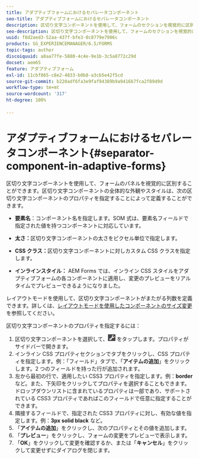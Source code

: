 ```yaml
---
title: アダプティブフォームにおけるセパレータコンポーネント
seo-title: アダプティブフォームにおけるセパレータコンポーネント
description: 区切り文字コンポーネントを使用して、フォームのセクションを視覚的に区別することができます。
seo-description: 区切り文字コンポーネントを使用して、フォームのセクションを視覚的に区別することができます。
uuid: f8d2aed3-52aa-437f-bfe3-0c8779e7986c
products: SG_EXPERIENCEMANAGER/6.5/FORMS
topic-tags: author
discoiquuid: a8aa77fe-5880-4c4e-9e1b-3c5a8772c29d
docset: aem65
feature: アダプティブフォーム
exl-id: 11cbf865-c8e2-4833-b0b8-a3cb5e42f5cd
source-git-commit: b220adf6fa3e9faf94389b9a9416b7fca2f89d9d
workflow-type: tm+mt
source-wordcount: '317'
ht-degree: 100%

---
```


# アダプティブフォームにおけるセパレータコンポーネント{#separator-component-in-adaptive-forms}

区切り文字コンポーネントを使用して、フォームのパネルを視覚的に区別することができます。区切り文字コンポーネントの全体的な外観やスタイルは、次の区切り文字コンポーネントのプロパティを指定することによって定義することができます。

* **要素名**：コンポーネント名を指定します。SOM 式は、要素名フィールドで指定された値を持つコンポーネントに対応しています。
* **太さ：**&#x200B;区切り文字コンポーネントの太さをピクセル単位で指定します。

* **CSS クラス：**&#x200B;区切り文字コンポーネントに対しカスタム CSS クラスを指定します。

* **インラインスタイル：** AEM Forms では、インライン CSS スタイルをアダプティブフォームの各コンポーネントに適用し、変更のプレビューをリアルタイムでプレビューできるようになりました。

レイアウトモードを使用して、区切り文字コンポーネントがまたがる列数を定義できます。詳しくは、[レイアウトモードを使用したコンポーネントのサイズ変更](../../forms/using/resize-using-layout-mode.md)を参照してください。

区切り文字コンポーネントのプロパティを指定するには：

1. 区切り文字コンポーネントを選択して、![cmppr](assets/cmppr.png) をタップします。プロパティがサイドバーで開きます。
1. インライン CSS プロパティセクションでタブをクリックし、CSS プロパティを指定します。例：「フィールド」タブで、「**アイテムの追加**」をクリックします。2 つのフィールドを持った行が追加されます。
1. 左から最初の行で、適用したい CSS3 プロパティを指定します。例：**border** など。また、下矢印をクリックしてプロパティを選択することもできます。ドロップダウンリストに含まれているプロパティは一部であり、サポートされている CSS3 プロパティであればこのフィールドで任意に指定することができます。
1. 隣接するフィールドで、指定された CSS3 プロパティに対し、有効な値を指定します。例：**3px solid black** など。
1. 「**アイテムの追加**」をクリックし、次のプロパティとその値を追加します。
1. 「**プレビュー**」をクリックし、フォームの変更をプレビューで表示します。
1. 「**OK**」をクリックして変更を確認するか、または「**キャンセル**」をクリックして変更せずにダイアログを閉じます。
